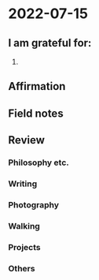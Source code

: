 # 2022-07-15

## I am grateful for:
1. 

## Affirmation

## Field notes

## Review
### Philosophy etc.

### Writing

### Photography

### Walking

### Projects

### Others
